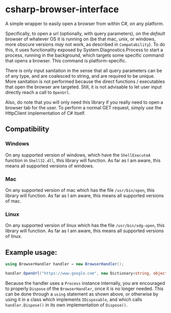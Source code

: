 # csharp-browser-interface
A simple wrapper to easily open a browser from within C#, on any platform.

Specifically, to open a url (optionally, with query parameters), on the *default* browser of whatever OS it is running on (be that mac, unix, or windows, more obscure versions *may* not work, as described in `Compatability`). 
To do this, it uses functionality exposed by System.Diagnostics.Process to start a process, running in the background, which targets some specific command that opens a browser. 
This command is platform-specific.

There is only input sanitation in the sense that all query parameters can be of any type, and are coalesced to string, and are required to be unique. More sanitation is not performed because the direct functions / executables that open the browser are targeted. Still, it is not advisable to let user input directly reach a call to `OpenUrl`.

Also, do note that you will only need this library if you really need to open a browser tab for the user. To perform a normal GET request, simply use the HttpClient implementation of C# itself.

## Compatibility

### Windows
On any supported version of windows, which have the `ShellExecuteA` function in `Shell32.dll`, this library will function.
As far as I am aware, this means all supported versions of windows.

### Mac
On any supported version of mac which has the file `/usr/bin/open`, this library will function.
As far as I am aware, this means all supported versions of mac.

### Linux
On any supported version of linux which has the file `/usr/bin/xdg-open`, this library will function.
As far as I am aware, this means all supported versions of linux.

## Example usage:

```csharp
using BrowserHandler handler = new BrowserHandler();

handler.OpenUrl("https://www.google.com", new Dictionary<string, object> { { "q", "string to search for" } });
```

Because the handler uses a `Process` instance internally, you are encouraged to properly `Dispose` of the `BrowserHandler`, once it is no longer needed. This can be done through a `using` statement as shown above, or otherwise by using it in a class which implements `IDisposable`, and which calls `handler.Dispose()` in its own implementation of `Dispose()`.
